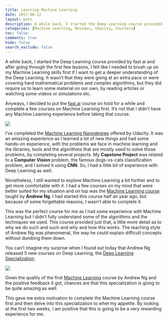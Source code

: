 ```yaml
---
title: Learning Machine Learning
date: 2017-08-12
layout: post
description: A while back, I started the Deep Learning course provided by fast.ai and after going through the first few lessons, I felt like I needed to brush up on my Machine Learning skills first if I want to get a deeper understanding of the Deep Learning. It wasn’t that they were going at an extra pace or were covering hard mathematical problems and complex algorithms, but they did require us to learn some material on our own, by reading articles or watching some videos or simulations etc.
categories: [Machine Learning, Reviews, Udacity, Coursera]
toc: false
comments: true
hide: false
search_exclude: false
---
```


A while back, I started the Deep Learning course provided by fast.ai and after going through the first few lessons, I felt like I needed to brush up on my Machine Learning skills first if I want to get a deeper understanding of the Deep Learning. It wasn’t that they were going at an extra pace or were covering hard mathematical problems and complex algorithms, but they did require us to learn some material on our own, by reading articles or watching some videos or simulations etc.

Anyways, I decided to put the [fast.ai](http://fast.ai/) course on hold for a while and complete a few courses on Machine Learning first. It’s not that I didn’t have any Machine Learning experience before taking that course.

![](https://res-4.cloudinary.com/aadimator/image/upload/q_auto/v1/blog/Machine-Learning-Engineer---Nanodegree.png)

I’ve completed the [Machine Learning Nanodegree](https://www.udacity.com/course/machine-learning-engineer-nanodegree--nd009) offered by Udacity. It was an amazing experience as I learned a lot of new things and had some hands-on experience, with the problems we face in machine learning and the libraries, tools and the algorithms that are mostly used to solve those problems, by completing several projects. My **Capstone Project** was related to a **Computer Vision** problem, the famous dogs-vs-cats classification problem, and I solved it using **CNN**. So, I had a little bit of experience with Deep Learning as well.

Nonetheless, I still wanted to explore Machine Learning a bit further and to get more comfortable with it. I had a few courses on my mind that were better suited for my situation and on top was the [Machine Learning course](https://careers.coursera.org/machine-learning/) taught by **Andrew Ng**. I had started this course half an year ago, but because of some forgettable reasons, I wasn’t able to complete it.

This was the perfect course for me as I had some experience with Machine Learning but I didn’t fully understand some of the algorithms and the techniques we used. This course provided just that, a little more detail as to why we do such and such and why and how this works. The teaching style of Andrew Ng was phenomenal, the way he could explain difficult concepts without dumbing them down.

You can’t imagine my surprise when I found out today that Andrew Ng released 5 new courses on Deep Learning, the [Deep Learning Specialization](https://www.coursera.org/specializations/deep-learning).

![](https://res-1.cloudinary.com/aadimator/image/upload/q_auto/v1/blog/deep-learning-specialization.png)

Given the quality of the first [Machine Learning](https://www.coursera.org/learn/machine-learning) course by Andrew Ng and the positive feedback it got, chances are that this specialization is going to be quite amazing as well.

This gave me extra motivation to complete the Machine Learning course first and then delve into this specialization to whet my appetite. By looking at the first two weeks, I am positive that this is going to be a very rewarding experience for me.
